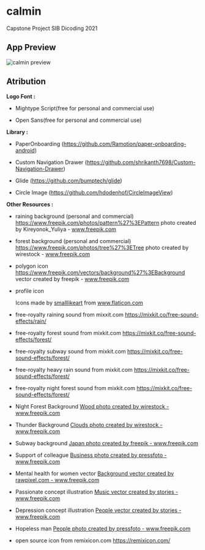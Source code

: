 # calmin
Capstone Project SIB Dicoding 2021

## **App Preview**
![calmin preview](https://user-images.githubusercontent.com/68340990/147316296-535c6a2f-0e8e-454f-87ca-9581e07af668.png)

## **Atribution**

**Logo Font :**

- Mightype Script(free for personal and commercial use)

- Open Sans(free for personal and commercial use)


**Library :**

- PaperOnboarding (https://github.com/Ramotion/paper-onboarding-android)

- Custom Navigation Drawer (https://github.com/shrikanth7698/Custom-Navigation-Drawer)

- Glide (https://github.com/bumptech/glide)

- Circle Image (https://github.com/hdodenhof/CircleImageView)


**Other Resources :**

- raining background (personal and commercial) https://www.freepik.com/photos/pattern%27%3EPattern photo created by Kireyonok_Yuliya - www.freepik.com

- forest background (personal and commercial) https://www.freepik.com/photos/tree%27%3ETree photo created by wirestock - www.freepik.com

- polygon icon https://www.freepik.com/vectors/background%27%3EBackground vector created by freepik - www.freepik.com
  
- profile icon <div>Icons made by <a href="https://www.flaticon.com/authors/smalllikeart" title="smalllikeart">smalllikeart</a> from <a href="https://www.flaticon.com/" title="Flaticon">www.flaticon.com</a></div>

- free-royalty raining sound from mixxit.com https://mixkit.co/free-sound-effects/rain/

- free-royalty forest sound from mixkit.com  https://mixkit.co/free-sound-effects/forest/

- free-royalty subway sound from mixkit.com  https://mixkit.co/free-sound-effects/forest/

- free-royalty heavy rain sound from mixkit.com  https://mixkit.co/free-sound-effects/forest/

- free-royalty night forest sound from mixkit.com  https://mixkit.co/free-sound-effects/forest/

- Night Forest Background <a href='https://www.freepik.com/photos/wood'>Wood photo created by wirestock - www.freepik.com</a>

- Thunder Background <a href='https://www.freepik.com/photos/clouds'>Clouds photo created by wirestock - www.freepik.com</a>

- Subway background <a href='https://www.freepik.com/photos/japan'>Japan photo created by freepik - www.freepik.com</a>

- Support of colleague <a href="https://www.freepik.com/photos/business">Business photo created by pressfoto - www.freepik.com</a>

- Mental health for women vector <a href="https://www.freepik.com/vectors/background">Background vector created by rawpixel.com - www.freepik.com</a>

- Passionate concept illustration <a href="https://www.freepik.com/vectors/music">Music vector created by stories - www.freepik.com</a>

- Depression concept illustration <a href="https://www.freepik.com/vectors/people">People vector created by stories - www.freepik.com</a>

- Hopeless man <a href="https://www.freepik.com/photos/people">People photo created by pressfoto - www.freepik.com</a>

- open source icon from remixicon.com https://remixicon.com/
